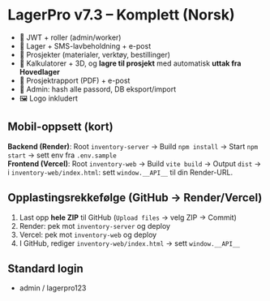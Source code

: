 # LagerPro v7.3 – Komplett (Norsk)
- 🔐 JWT + roller (admin/worker)
- 🧱 Lager + SMS-lavbeholdning + e-post
- 📁 Prosjekter (materialer, verktøy, bestillinger)
- 🧮 Kalkulatorer + 3D, og **lagre til prosjekt** med automatisk **uttak fra Hovedlager**
- 📄 Prosjektrapport (PDF) + e-post
- 🔧 Admin: hash alle passord, DB eksport/import
- 🖼️ Logo inkludert

## Mobil-oppsett (kort)
**Backend (Render)**: Root `inventory-server` → Build `npm install` → Start `npm start` → sett env fra `.env.sample`  
**Frontend (Vercel)**: Root `inventory-web` → Build `vite build` → Output `dist` → i `inventory-web/index.html`: sett `window.__API__` til din Render-URL.

## Opplastingsrekkefølge (GitHub → Render/Vercel)
1. Last opp **hele ZIP** til GitHub (`Upload files` → velg ZIP → Commit)
2. Render: pek mot `inventory-server` og deploy
3. Vercel: pek mot `inventory-web` og deploy
4. I GitHub, rediger `inventory-web/index.html` → sett `window.__API__`

## Standard login
- admin / lagerpro123
